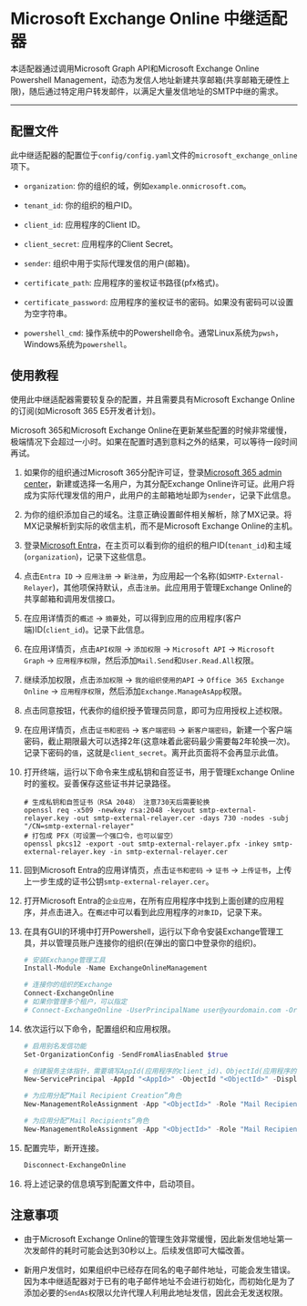 # Microsoft Exchange Online 中继适配器

本适配器通过调用Microsoft Graph API和Microsoft Exchange Online Powershell Management，动态为发信人地址新建共享邮箱(共享邮箱无硬性上限)，随后通过特定用户转发邮件，以满足大量发信地址的SMTP中继的需求。

---

## 配置文件

此中继适配器的配置位于`config/config.yaml`文件的`microsoft_exchange_online`项下。

  - `organization`: 你的组织的域，例如`example.onmicrosoft.com`。

  - `tenant_id`: 你的组织的租户ID。

  - `client_id`: 应用程序的Client ID。

  - `client_secret`: 应用程序的Client Secret。

  - `sender`: 组织中用于实际代理发信的用户(邮箱)。

  - `certificate_path`: 应用程序的鉴权证书路径(pfx格式)。

  - `certificate_password`: 应用程序的鉴权证书的密码。如果没有密码可以设置为空字符串。

  - `powershell_cmd`: 操作系统中的Powershell命令。通常Linux系统为`pwsh`，Windows系统为`powershell`。

## 使用教程

使用此中继适配器需要较复杂的配置，并且需要具有Microsoft Exchange Online的订阅(如Microsoft 365 E5开发者计划)。

Microsoft 365和Microsoft Exchange Online在更新某些配置的时候非常缓慢，极端情况下会超过一小时。如果在配置时遇到意料之外的结果，可以等待一段时间再试。

1. 如果你的组织通过Microsoft 365分配许可证，登录[Microsoft 365 admin center](https://admin.microsoft.com/)，新建或选择一名用户，为其分配Exchange Online许可证。此用户将成为实际代理发信的用户，此用户的主邮箱地址即为`sender`，记录下此信息。

2. 为你的组织添加自己的域名。注意正确设置邮件相关解析，除了MX记录。将MX记录解析到实际的收信主机，而不是Microsoft Exchange Online的主机。

3. 登录[Microsoft Entra](https://entra.microsoft.com/)，在主页可以看到你的组织的租户ID(`tenant_id`)和主域(`organization`)，记录下这些信息。

4. 点击`Entra ID` -> `应用注册` -> `新注册`，为应用起一个名称(如`SMTP-External-Relayer`)，其他项保持默认，点击`注册`。此应用用于管理Exchange Online的共享邮箱和调用发信接口。

5. 在应用详情页的`概述` -> `摘要`处，可以得到应用的应用程序(客户端)ID(`client_id`)。记录下此信息。

6. 在应用详情页，点击`API权限` -> `添加权限` -> `Microsoft API` -> `Microsoft Graph` -> `应用程序权限`，然后添加`Mail.Send`和`User.Read.All`权限。

7. 继续添加权限，点击`添加权限` -> `我的组织使用的API` -> `Office 365 Exchange Online` -> `应用程序权限`，然后添加`Exchange.ManageAsApp`权限。

8. 点击同意按钮，代表你的组织授予管理员同意，即可为应用授权上述权限。

9. 在应用详情页，点击`证书和密码` -> `客户端密码` -> `新客户端密码`，新建一个客户端密码，截止期限最大可以选择2年(这意味着此密码最少需要每2年轮换一次)。记录下密码的`值`，这就是`client_secret`。离开此页面将不会再显示此值。

10. 打开终端，运行以下命令来生成私钥和自签证书，用于管理Exchange Online时的鉴权。妥善保存这些证书并记录路径。

    ```shell
    # 生成私钥和自签证书（RSA 2048） 注意730天后需要轮换
    openssl req -x509 -newkey rsa:2048 -keyout smtp-external-relayer.key -out smtp-external-relayer.cer -days 730 -nodes -subj "/CN=smtp-external-relayer"
    # 打包成 PFX（可设置一个强口令，也可以留空）
    openssl pkcs12 -export -out smtp-external-relayer.pfx -inkey smtp-external-relayer.key -in smtp-external-relayer.cer
    ```

11. 回到Microsoft Entra的应用详情页，点击`证书和密码` -> `证书` -> `上传证书`，上传上一步生成的证书公钥`smtp-external-relayer.cer`。

12. 打开Microsoft Entra的`企业应用`，在所有应用程序中找到上面创建的应用程序，并点击进入。在`概述`中可以看到此应用程序的`对象ID`，记录下来。

13. 在具有GUI的环境中打开Powershell，运行以下命令安装Exchange管理工具，并以管理员账户连接你的组织(在弹出的窗口中登录你的组织)。

    ```powershell
    # 安装Exchange管理工具
    Install-Module -Name ExchangeOnlineManagement
    
    # 连接你的组织的Exchange
    Connect-ExchangeOnline
    # 如果你管理多个租户，可以指定
    # Connect-ExchangeOnline -UserPrincipalName user@yourdomain.com -Organization yourtenant.onmicrosoft.com
    ```

14. 依次运行以下命令，配置组织和应用权限。

    ```powershell
    # 启用别名发信功能
    Set-OrganizationConfig -SendFromAliasEnabled $true

    # 创建服务主体指针，需要填写AppId(应用程序的client_id)、ObjectId(应用程序的`对象ID`)和名称(例如`SMTP-External-Relayer`)
    New-ServicePrincipal -AppId "<AppId>" -ObjectId "<ObjectId>" -DisplayName "SMTP-External-Relayer"
    
    # 为应用分配“Mail Recipient Creation”角色
    New-ManagementRoleAssignment -App "<ObjectId>" -Role "Mail Recipient Creation"
    
    # 为应用分配“Mail Recipients”角色
    New-ManagementRoleAssignment -App "<ObjectId>" -Role "Mail Recipients"
    ```

15. 配置完毕，断开连接。

    ```powershell
    Disconnect-ExchangeOnline
    ```

16. 将上述记录的信息填写到配置文件中，启动项目。

## 注意事项

- 由于Microsoft Exchange Online的管理生效非常缓慢，因此新发信地址第一次发邮件的耗时可能会达到30秒以上。后续发信即可大幅改善。

- 新用户发信时，如果组织中已经存在同名的电子邮件地址，可能会发生错误。因为本中继适配器对于已有的电子邮件地址不会进行初始化，而初始化是为了添加必要的`SendAs`权限以允许代理人利用此地址发信，因此会无发送权限。
